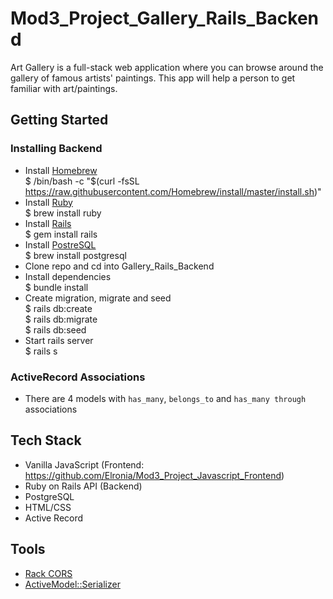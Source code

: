 # Mod3_Project_Gallery_Rails_Backend
Art Gallery is a full-stack web application where you can browse around the gallery of famous artists' paintings. This app will help a person to get familiar with art/paintings.
## Getting Started
### Installing Backend
* Install [Homebrew](https://brew.sh/)  
$ /bin/bash -c "$(curl -fsSL https://raw.githubusercontent.com/Homebrew/install/master/install.sh)"
* Install [Ruby](https://www.ruby-lang.org/en/)  
$ brew install ruby
* Install [Rails](https://rubyonrails.org/)  
$ gem install rails
* Install [PostreSQL](https://www.postgresql.org/)  
$ brew install postgresql
* Clone repo and cd into Gallery_Rails_Backend
* Install dependencies  
$ bundle install
* Create migration, migrate and seed  
$ rails db:create  
$ rails db:migrate  
$ rails db:seed   
* Start rails server  
$ rails s
### ActiveRecord Associations
* There are 4 models with `has_many`, `belongs_to` and `has_many through` associations
## Tech Stack
* Vanilla JavaScript (Frontend: https://github.com/Elronia/Mod3_Project_Javascript_Frontend)
* Ruby on Rails API (Backend)
* PostgreSQL
* HTML/CSS
* Active Record
## Tools
* [Rack CORS](https://github.com/cyu/rack-cors)
* [ActiveModel::Serializer](https://github.com/rails-api/active_model_serializers)
